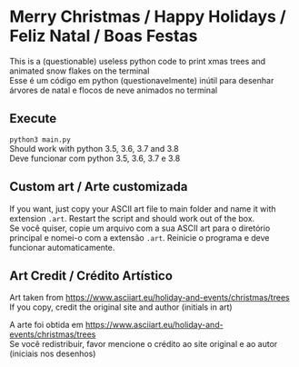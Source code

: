 # Merry Christmas / Happy Holidays / Feliz Natal / Boas Festas

This is a (questionable) useless python code to print xmas trees and animated snow flakes on the terminal  
Esse é um  código em python (questionavelmente) inútil para desenhar árvores de natal e flocos de neve animados no terminal  


## Execute
`python3 main.py`  
Should work with python 3.5, 3.6, 3.7 and 3.8  
Deve funcionar com python 3.5, 3.6, 3.7 e 3.8  


## Custom art / Arte customizada

If you want, just copy your ASCII art file to main folder and name it with extension `.art`. Restart the script and should work out of the box.  
Se você quiser, copie um arquivo com a sua ASCII art para o diretório principal e nomei-o com a extensão `.art`. Reinicie o programa e deve funcionar automaticamente.  


## Art Credit / Crédito Artístico

Art taken from https://www.asciiart.eu/holiday-and-events/christmas/trees  
If you copy, credit the original site and author (initials in art)  

A arte foi obtida em https://www.asciiart.eu/holiday-and-events/christmas/trees  
Se você redistribuir, favor mencione o crédito ao site original e ao autor (iniciais nos desenhos)  
